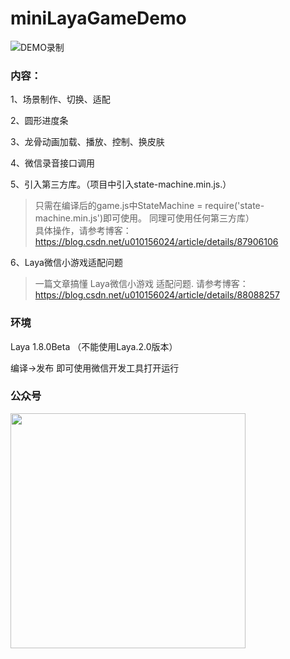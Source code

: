 # miniLayaGameDemo
  
![DEMO录制](https://github.com/longyinzaitian/miniLayaGameDemo/blob/master/demo.gif)
   
   
   
### 内容：

1、场景制作、切换、适配  
  
2、圆形进度条  
  
3、龙骨动画加载、播放、控制、换皮肤  
  
4、微信录音接口调用  
  
5、引入第三方库。（项目中引入state-machine.min.js.）  
>   只需在编译后的game.js中StateMachine = require('state-machine.min.js')即可使用。 同理可使用任何第三方库）   
>   具体操作，请参考博客：https://blog.csdn.net/u010156024/article/details/87906106

6、Laya微信小游戏适配问题  
> 一篇文章搞懂 Laya微信小游戏 适配问题.
> 请参考博客： https://blog.csdn.net/u010156024/article/details/88088257

### 环境  
  
Laya 1.8.0Beta （不能使用Laya.2.0版本）  
  
编译->发布  即可使用微信开发工具打开运行  


### 公众号    

<img with="540" height="376" src="https://img-blog.csdnimg.cn/20190225010002934.png?x-oss-process=image/watermark,type_ZmFuZ3poZW5naGVpdGk,shadow_10,text_aHR0cHM6Ly9ibG9nLmNzZG4ubmV0L3UwMTAxNTYwMjQ=,size_16,color_FFFFFF,t_70"></img>